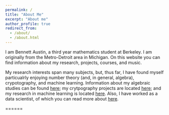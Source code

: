 ```yaml
---
permalink: /
title: "About Me"
excerpt: "About me"
author_profile: true
redirect_from: 
  - /about/
  - /about.html
---
```


I am Bennett Austin, a third year mathematics student at Berkeley. I am originally from the Metro-Detroit area in Michigan. 
On this website you can find information about my research, projects, courses, and music. 

My research interests span many subjects, but, thus far, I have found myself particualrly enjoying number theory (and, in general, algebra), crypotography, and machine learning. Information about my algebraic studies can be found [here](https://bennettaustin.github.io/courses); my crytpography projects are located [here](https://bennettaustin.github.io/projects); and my research in machine learning is located [here](https://bennettaustin.github.io/research). Also, I have worked as a data scientist, of which you can read more about [here](https://bennettaustin.github.io/work).


======
